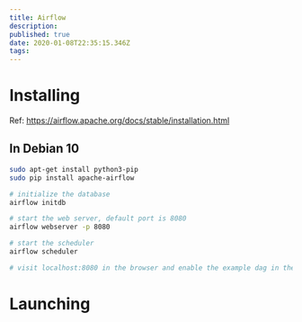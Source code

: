 ```yaml
---
title: Airflow
description: 
published: true
date: 2020-01-08T22:35:15.346Z
tags: 
---
```


# Installing

Ref: https://airflow.apache.org/docs/stable/installation.html

## In Debian 10

```sh
sudo apt-get install python3-pip
sudo pip install apache-airflow

# initialize the database
airflow initdb

# start the web server, default port is 8080
airflow webserver -p 8080

# start the scheduler
airflow scheduler

# visit localhost:8080 in the browser and enable the example dag in the home page

```

# Launching